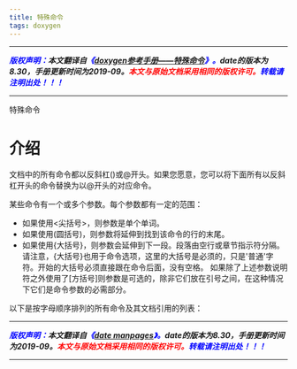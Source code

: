 ```yaml
---
title: 特殊命令 
tags: doxygen
---
```


------

***<font color=blue>版权声明：</font>本文翻译自<font color=blue>《[doxygen参考手册——特殊命令](https://www.doxygen.nl/manual/commands.html)》。</font>date的版本为8.30，手册更新时间为2019-09。<font color=red>本文与原始文档采用相同的版权许可。</font><font color=blue>转载请注明出处！！！</font>***

------


特殊命令

# 介绍
文档中的所有命令都以反斜杠(\)或@开头。如果您愿意，您可以将下面所有以反斜杠开头的命令替换为以@开头的对应命令。

某些命令有一个或多个参数。每个参数都有一定的范围：
- 如果使用\<尖括号>，则参数是单个单词。
- 如果使用(圆括号)，则参数将延伸到找到该命令的行的末尾。
- 如果使用{大括号}，则参数会延伸到下一段。段落由空行或章节指示符分隔。请注意，{大括号}也用于命令选项，这里的大括号是必须的，只是'普通'字符。开始的大括号必须直接跟在命令后面，没有空格。
如果除了上述参数说明符之外使用了\[方括号]则参数是可选的，除非它们放在引号之间，在这种情况下它们是命令参数的必需部分。

以下是按字母顺序排列的所有命令及其文档引用的列表：



------

***<font color=blue>版权声明：</font>本文翻译自<font color=blue>《[date manpages](www.baidu)》。</font>date的版本为8.30，手册更新时间为2019-09。<font color=red>本文与原始文档采用相同的版权许可。</font><font color=blue>转载请注明出处！！！</font>***

------